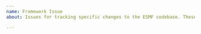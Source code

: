 ```yaml
---
name: Framework Issue
about: Issues for tracking specific changes to the ESMF codebase. These are typically created by ESMF Core Team members.

---
```

